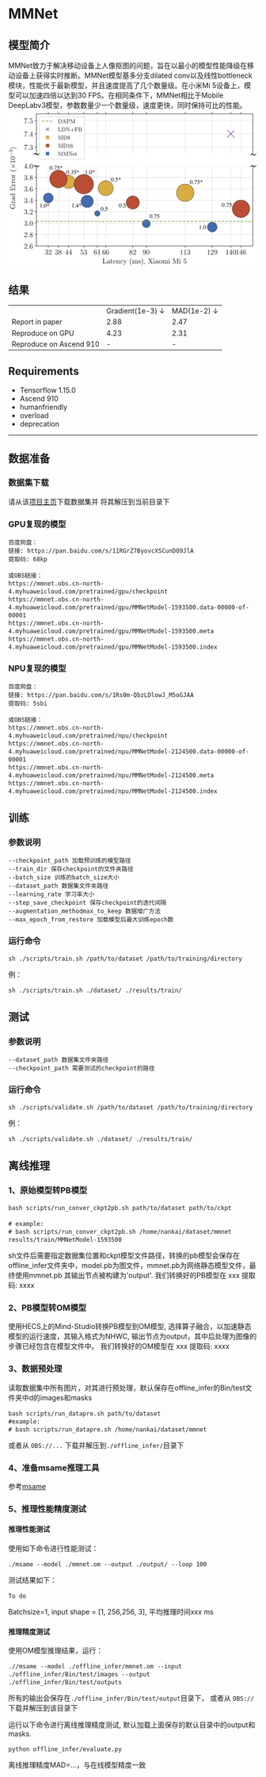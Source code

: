 # MMNet
## 模型简介
MMNet致力于解决移动设备上人像抠图的问题，旨在以最小的模型性能降级在移动设备上获得实时推断。MMNet模型基多分支dilated conv以及线性bottleneck模块，性能优于最新模型，并且速度提高了几个数量级。在小米Mi 5设备上，模型可以加速四倍以达到30 FPS。在相同条件下，MMNet相比于Mobile DeepLabv3模型，参数数量少一个数量级，速度更快，同时保持可比的性能。
![](./figure/gradient_error_vs_latency.png)

## 结果
<table>
    <tr>
        <td></td>
        <td>Gradient(1e-3) &#8595</td>
        <td>MAD(1e-2) &#8595</td>
    </tr>
    <tr>
        <td>Report in paper</td>
        <td>2.88</td>
        <td>2.47</td>
    </tr>
    <tr>
        <td>Reproduce on GPU</td>
        <td>4.23</td>
        <td>2.31</td>
    </tr>
    <tr>
        <td>Reproduce on Ascend 910</td>
        <td>-</td>
        <td>-</td>
    </tr>
</table>

## Requirements
- Tensorflow 1.15.0
- Ascend 910
- humanfriendly
- overload
- deprecation
---
## 数据准备
### 数据集下载
请从该[项目主页](http://xiaoyongshen.me/webpage_portrait/index.html)下载数据集并
将其解压到当前目录下

### GPU复现的模型
```
百度网盘：
链接: https://pan.baidu.com/s/11RGrZ7ByovcXSCunDO9JlA 
提取码: 68kp

或OBS链接：
https://mmnet.obs.cn-north-4.myhuaweicloud.com/pretrained/gpu/checkpoint
https://mmnet.obs.cn-north-4.myhuaweicloud.com/pretrained/gpu/MMNetModel-1593500.data-00000-of-00001
https://mmnet.obs.cn-north-4.myhuaweicloud.com/pretrained/gpu/MMNetModel-1593500.meta
https://mmnet.obs.cn-north-4.myhuaweicloud.com/pretrained/gpu/MMNetModel-1593500.index
```

### NPU复现的模型
``` 
百度网盘：
链接: https://pan.baidu.com/s/1Rs0m-QbzLDlowJ_M5oGJAA 
提取码: 5sbi

或OBS链接：
https://mmnet.obs.cn-north-4.myhuaweicloud.com/pretrained/npu/checkpoint
https://mmnet.obs.cn-north-4.myhuaweicloud.com/pretrained/npu/MMNetModel-2124500.data-00000-of-00001
https://mmnet.obs.cn-north-4.myhuaweicloud.com/pretrained/npu/MMNetModel-2124500.meta
https://mmnet.obs.cn-north-4.myhuaweicloud.com/pretrained/npu/MMNetModel-2124500.index
``` 

## 训练
### 参数说明
```
--checkpoint_path 加载预训练的模型路径
--train_dir 保存checkpoint的文件夹路径
--batch_size 训练的batch_size大小
--dataset_path 数据集文件夹路径
--learning_rate 学习率大小
--step_save_checkpoint 保存checkpoint的迭代间隔
--augmentation_methodmax_to_keep 数据增广方法
--max_epoch_from_restore 加载模型后最大训练epoch数
```
### 运行命令
```
sh ./scripts/train.sh /path/to/dataset /path/to/training/directory
```
例：
```
sh ./scripts/train.sh ./dataset/ ./results/train/
```

## 测试 
### 参数说明
```
--dataset_path 数据集文件夹路径
--checkpoint_path 需要测试的checkpoint的路径
```

### 运行命令
```
sh ./scripts/validate.sh /path/to/dataset /path/to/training/directory
```
例：
```
sh ./scripts/validate.sh ./dataset/ ./results/train/
```

## 离线推理
### 1、原始模型转PB模型
```
bash scripts/run_conver_ckpt2pb.sh path/to/dataset path/to/ckpt

# example:
# bash scripts/run_conver_ckpt2pb.sh /home/nankai/dataset/mmnet results/train/MMNetModel-1593500
```
sh文件后需要指定数据集位置和ckpt模型文件路径，转换的pb模型会保存在offline_infer文件夹中，model.pb为图文件，mmnet.pb为网络静态模型文件，最终使用mmnet.pb 其输出节点被构建为'output'.
我们转换好的PB模型在 xxx 提取码: xxxx

### 2、PB模型转OM模型
使用HECS上的Mind-Studio转换PB模型到OM模型, 选择算子融合，以加速静态模型的运行速度，其输入格式为NHWC, 输出节点为output，其中后处理为图像的步骤已经包含在模型文件中。
我们转换好的OM模型在 xxx 提取码: xxxx

### 3、数据预处理
读取数据集中所有图片，对其进行预处理，默认保存在offline_infer的Bin/test文件夹中d的images和masks
```
bash scripts/run_datapre.sh path/to/dataset
#example:
# bash scripts/run_datapre.sh /home/nankai/dataset/mmnet 
```
或者从 ```OBS://...``` 下载并解压到```./offline_infer/```目录下

### 4、准备msame推理工具
参考[msame](https://gitee.com/ascend/tools/tree/ccl/msame)

### 5、推理性能精度测试
#### 推理性能测试
使用如下命令进行性能测试：
```
./msame --model ./mmnet.om --output ./output/ --loop 100
```
测试结果如下：
```
To do
```
Batchsize=1, input shape = [1, 256,256, 3], 平均推理时间xxx ms

#### 推理精度测试
使用OM模型推理结果，运行：
```
.//msame --model ./offline_infer/mmnet.om --input ./offline_infer/Bin/test/images --output ./offline_infer/Bin/test/outputs
```
所有的输出会保存在```./offline_infer/Bin/test/output```目录下，
或者从 ```OBS://``` 下载并解压到该目录下

运行以下命令进行离线推理精度测试, 默认加载上面保存的默认目录中的output和masks.
```
python offline_infer/evaluate.py 
```
离线推理精度MAD=...，与在线模型精度一致
